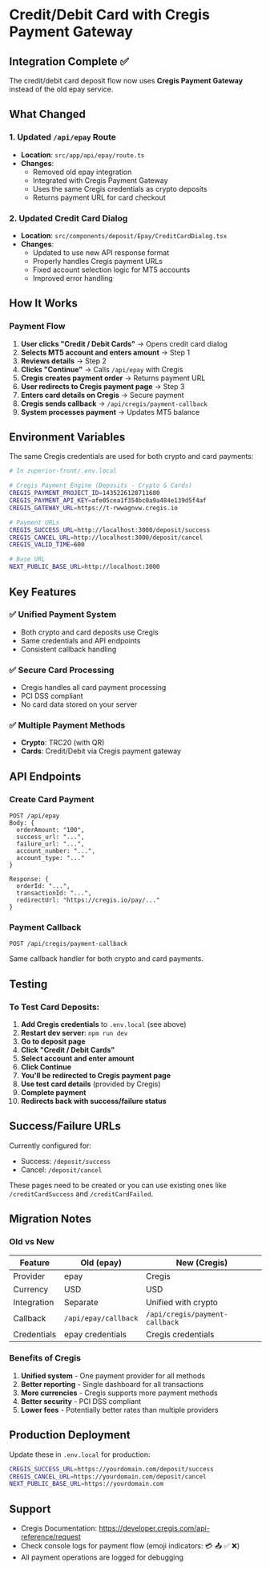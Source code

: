 # Credit/Debit Card with Cregis Payment Gateway

## Integration Complete ✅

The credit/debit card deposit flow now uses **Cregis Payment Gateway** instead of the old epay service.

## What Changed

### 1. Updated `/api/epay` Route
- **Location**: `src/app/api/epay/route.ts`
- **Changes**:
  - Removed old epay integration
  - Integrated with Cregis Payment Gateway
  - Uses the same Cregis credentials as crypto deposits
  - Returns payment URL for card checkout

### 2. Updated Credit Card Dialog
- **Location**: `src/components/deposit/Epay/CreditCardDialog.tsx`
- **Changes**:
  - Updated to use new API response format
  - Properly handles Cregis payment URLs
  - Fixed account selection logic for MT5 accounts
  - Improved error handling

## How It Works

### Payment Flow

1. **User clicks "Credit / Debit Cards"** → Opens credit card dialog
2. **Selects MT5 account and enters amount** → Step 1
3. **Reviews details** → Step 2
4. **Clicks "Continue"** → Calls `/api/epay` with Cregis
5. **Cregis creates payment order** → Returns payment URL
6. **User redirects to Cregis payment page** → Step 3
7. **Enters card details on Cregis** → Secure payment
8. **Cregis sends callback** → `/api/cregis/payment-callback`
9. **System processes payment** → Updates MT5 balance

## Environment Variables

The same Cregis credentials are used for both crypto and card payments:

```bash
# In zuperior-front/.env.local

# Cregis Payment Engine (Deposits - Crypto & Cards)
CREGIS_PAYMENT_PROJECT_ID=1435226128711680
CREGIS_PAYMENT_API_KEY=afe05cea1f354bc0a9a484e139d5f4af
CREGIS_GATEWAY_URL=https://t-rwwagnvw.cregis.io

# Payment URLs
CREGIS_SUCCESS_URL=http://localhost:3000/deposit/success
CREGIS_CANCEL_URL=http://localhost:3000/deposit/cancel
CREGIS_VALID_TIME=600

# Base URL
NEXT_PUBLIC_BASE_URL=http://localhost:3000
```

## Key Features

### ✅ Unified Payment System
- Both crypto and card deposits use Cregis
- Same credentials and API endpoints
- Consistent callback handling

### ✅ Secure Card Processing
- Cregis handles all card payment processing
- PCI DSS compliant
- No card data stored on your server

### ✅ Multiple Payment Methods
- **Crypto**: TRC20 (with QR)
- **Cards**: Credit/Debit via Cregis payment gateway

## API Endpoints

### Create Card Payment
```
POST /api/epay
Body: {
  orderAmount: "100",
  success_url: "...",
  failure_url: "...",
  account_number: "...",
  account_type: "..."
}

Response: {
  orderId: "...",
  transactionId: "...",
  redirectUrl: "https://cregis.io/pay/..."
}
```

### Payment Callback
```
POST /api/cregis/payment-callback
```
Same callback handler for both crypto and card payments.

## Testing

### To Test Card Deposits:

1. **Add Cregis credentials** to `.env.local` (see above)
2. **Restart dev server**: `npm run dev`
3. **Go to deposit page**
4. **Click "Credit / Debit Cards"**
5. **Select account and enter amount**
6. **Click Continue**
7. **You'll be redirected to Cregis payment page**
8. **Use test card details** (provided by Cregis)
9. **Complete payment**
10. **Redirects back with success/failure status**

## Success/Failure URLs

Currently configured for:
- Success: `/deposit/success`
- Cancel: `/deposit/cancel`

These pages need to be created or you can use existing ones like `/creditCardSuccess` and `/creditCardFailed`.

## Migration Notes

### Old vs New

| Feature | Old (epay) | New (Cregis) |
|---------|-----------|--------------|
| Provider | epay | Cregis |
| Currency | USD | USD |
| Integration | Separate | Unified with crypto |
| Callback | `/api/epay/callback` | `/api/cregis/payment-callback` |
| Credentials | epay credentials | Cregis credentials |

### Benefits of Cregis

1. **Unified system** - One payment provider for all methods
2. **Better reporting** - Single dashboard for all transactions
3. **More currencies** - Cregis supports more payment methods
4. **Better security** - PCI DSS compliant
5. **Lower fees** - Potentially better rates than multiple providers

## Production Deployment

Update these in `.env.local` for production:

```bash
CREGIS_SUCCESS_URL=https://yourdomain.com/deposit/success
CREGIS_CANCEL_URL=https://yourdomain.com/deposit/cancel
NEXT_PUBLIC_BASE_URL=https://yourdomain.com
```

## Support

- Cregis Documentation: https://developer.cregis.com/api-reference/request
- Check console logs for payment flow (emoji indicators: 💳 📤 ✅ ❌)
- All payment operations are logged for debugging
